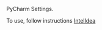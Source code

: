 PyCharm Settings. 

To use, follow instructions [IntelIdea](https://www.jetbrains.com/help/pycharm/settings-repository.html`)
